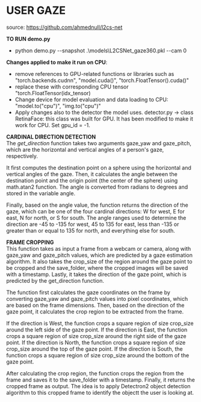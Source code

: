 # USER GAZE
source: https://github.com/ahmednull/l2cs-net

**TO RUN demo.py**
- python demo.py --snapshot .\models\L2CSNet_gaze360.pkl --cam 0

**Changes applied to make it run on CPU**:
- remove references to GPU-related functions or libraries such as "torch.backends.cudnn", "model.cuda()", "torch.FloatTensor().cuda()"
- replace these with corresponding CPU tensor "torch.FloatTensor(idx_tensor)
- Change device for model evaluation and data loading to CPU: "model.to("cpu")", "img.to("cpu")"
- Apply changes also to the detector the model uses.
  detector.py -> class RetinaFace: this class was built for GPU. It has been modified to make it work for CPU. Set gpu_id = -1.
  
  
**CARDINAL DIRECTION DETECTION** \
The *get_direction* function takes two arguments gaze_yaw and gaze_pitch, which are the horizontal and vertical angles of a person's gaze, respectively.

It first computes the destination point on a sphere using the horizontal and vertical angles of the gaze. Then, it calculates the angle between the destination point and the origin point (the center of the sphere) using math.atan2 function. The angle is converted from radians to degrees and stored in the variable angle.

Finally, based on the angle value, the function returns the direction of the gaze, which can be one of the four cardinal directions: W for west, E for east, N for north, or S for south. The angle ranges used to determine the direction are -45 to -135 for west, 45 to 135 for east, less than -135 or greater than or equal to 135 for north, and everything else for south.

**FRAME CROPPING** \
This function takes as input a frame from a webcam or camera, along with gaze_yaw and gaze_pitch values, which are predicted by a gaze estimation algorithm. It also takes the crop_size of the region around the gaze point to be cropped and the save_folder, where the cropped images will be saved with a timestamp. Lastly, it takes the direction of the gaze point, which is predicted by the get_direction function.

The function first calculates the gaze coordinates on the frame by converting gaze_yaw and gaze_pitch values into pixel coordinates, which are based on the frame dimensions. Then, based on the direction of the gaze point, it calculates the crop region to be extracted from the frame.

If the direction is West, the function crops a square region of size crop_size around the left side of the gaze point. If the direction is East, the function crops a square region of size crop_size around the right side of the gaze point. If the direction is North, the function crops a square region of size crop_size around the top of the gaze point. If the direction is South, the function crops a square region of size crop_size around the bottom of the gaze point.

After calculating the crop region, the function crops the region from the frame and saves it to the save_folder with a timestamp. Finally, it returns the cropped frame as output.
The idea is to apply Detectron2 object detection algorithm to this cropped frame to identify the objectt the user is looking at. 
